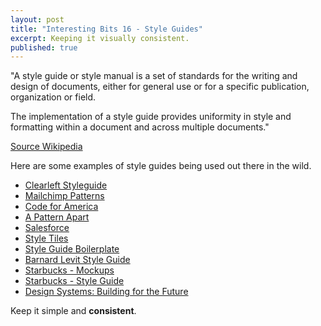```yaml
---
layout: post
title: "Interesting Bits 16 - Style Guides"
excerpt: Keeping it visually consistent.
published: true
---  
```


"A style guide or style manual is a set of standards for the writing and design of documents, either for general use or for a specific publication, organization or field. 

The implementation of a style guide provides uniformity in style and formatting within a document and across multiple documents."

[Source Wikipedia](http://en.wikipedia.org/wiki/Style_guide)

Here are some examples of style guides being used out there in the wild.

- [Clearleft Styleguide](http://clearleft.com/styleguide/)
- [Mailchimp Patterns](https://ux.mailchimp.com/patterns/)
- [Code for America](http://codeforamerica.clearleft.com/)
- [A Pattern Apart](http://patterns.alistapart.com/)
- [Salesforce](http://sfdc-styleguide.herokuapp.com/)
- [Style Tiles](http://styletil.es/)
- [Style Guide Boilerplate](http://brettjankord.com/projects/style-guide-boilerplate/)
- [Barnard Levit Style Guide](http://www.barnardlevit.co.uk/style-guide)
- [Starbucks - Mockups](http://www.starbucks.com/static/reference/mockups/)
- [Starbucks - Style Guide](http://www.starbucks.com/static/reference/styleguide/)
- [Design Systems: Building for the Future](http://css-tricks.com/design-systems-building-future/)

Keep it simple and **consistent**.
